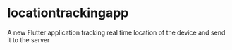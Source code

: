 # locationtrackingapp

A new Flutter application tracking real time location of the device and send it to the server


